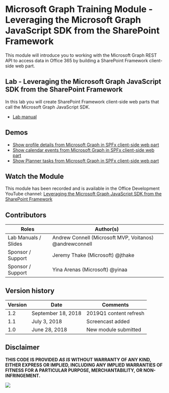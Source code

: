 # Microsoft Graph Training Module - Leveraging the Microsoft Graph JavaScript SDK from the SharePoint Framework

This module will introduce you to working with the Microsoft Graph REST API to access data in Office 365 by building a SharePoint Framework client-side web part.

## Lab - Leveraging the Microsoft Graph JavaScript SDK from the SharePoint Framework

In this lab you will create SharePoint Framework client-side web parts that call the Microsoft Graph JavaScript SDK.

* [Lab manual](./Lab.md)

## Demos

* [Show profile details from Microsoft Graph in SPFx client-side web part](./Demos/01-personal-info)
* [Show calendar events from Microsoft Graph in SPFx client-side web part](./Demos/02-events)
* [Show Planner tasks from Microsoft Graph in SPFx client-side web part](./Demos/03-tasks)

## Watch the Module

This module has been recorded and is available in the Office Development YouTube channel: [Leveraging the Microsoft Graph JavaScript SDK from the SharePoint Framework](https://www.youtube.com/watch?v=U1JrBwP3vc8)

## Contributors

|        Roles         |                        Author(s)                        |
| -------------------- | ------------------------------------------------------- |
| Lab Manuals / Slides | Andrew Connell (Microsoft MVP, Voitanos) @andrewconnell |
| Sponsor / Support    | Jeremy Thake (Microsoft) @jthake                        |
| Sponsor / Support    | Yina Arenas (Microsoft) @yinaa                          |

## Version history

| Version |        Date        |        Comments        |
| ------- | ------------------ | ---------------------- |
| 1.2     | September 18, 2018 | 2019Q1 content refresh |
| 1.1     | July 3, 2018       | Screencast added       |
| 1.0     | June 28, 2018      | New module submitted   |

## Disclaimer

**THIS CODE IS PROVIDED *AS IS* WITHOUT WARRANTY OF ANY KIND, EITHER EXPRESS OR IMPLIED, INCLUDING ANY IMPLIED WARRANTIES OF FITNESS FOR A PARTICULAR PURPOSE, MERCHANTABILITY, OR NON-INFRINGEMENT.**

<img src="https://telemetry.sharepointpnp.com/msgraph-training-spfx" />